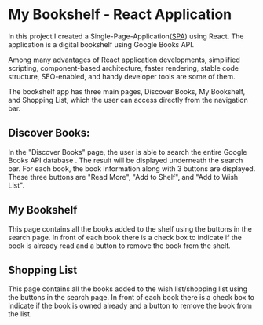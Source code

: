 # My Bookshelf - React Application

In this project I created a Single-Page-Application([SPA](https://en.wikipedia.org/wiki/Single-page_application)) using React. The application is a digital bookshelf using Google Books API. 

Among many advantages of React application developments, simplified scripting, component-based architecture, faster rendering, stable code structure, SEO-enabled, and handy developer tools are some of them. 

The bookshelf app has three main pages, Discover Books, My Bookshelf, and Shopping List, which the user can access directly from the navigation bar. 

## Discover Books:
In the "Discover Books" page, the user is able to search the entire Google Books API database . The result will be displayed underneath the search bar. For each book, the book information along with 3 buttons are displayed. These three buttons are "Read More", "Add to Shelf", and "Add to Wish List". 


## My Bookshelf
 This page contains all the books added to the shelf using the buttons in the search page. In front of each book there is a check box to indicate if the book is already read and a button to remove the book from the shelf.

## Shopping List
This page contains all the books added to the wish list/shopping list using the buttons in the search page. In front of each book there is a check box to indicate if the book is owned already and a button to remove the book from the list.




